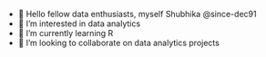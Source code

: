 - 👋 Hello fellow data enthusiasts, myself Shubhika @since-dec91
- 👀 I’m interested in data analytics
- 🌱 I’m currently learning R
- 💞️ I’m looking to collaborate on data analytics projects


<!---
since-dec91/since-dec91 is a ✨ special ✨ repository because its `README.md` (this file) appears on your GitHub profile.
You can click the Preview link to take a look at your changes.
--->
